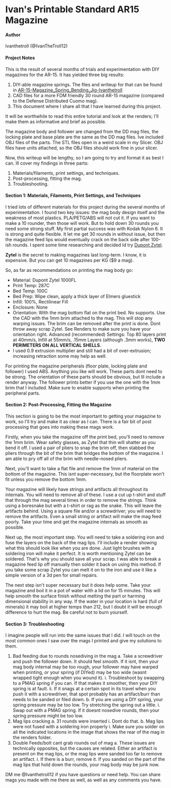 # Ivan's Printable Standard AR15 Magazine

#### Author 
Ivanthetroll (@IvanTheTroll12)

#### Project Notes

This is the result of several months of trials and experimentation with DIY magazines for the AR-15.  It has yielded three big results:

1.	DIY-able magazine springs.  The files and writeup for that can be found in [AR-15-Magazine_Spring_Bending_Jig-Ivanthetroll](https://github.com/maduce/fosscad-repo/tree/master/Misc/AR-15-Magazine_Spring_Bending_Jig-Ivanthetroll)
2.	CAD files for a more FDM friendly 30 round AR-15 magazine (compared to the Defense Distributed Cuomo mag). 
3.	This document where I share all that I have learned during this project.

It will be worthwhile to read this entire tutorial and look at the renders; I'll make them as informative and brief as possible.  

The magazine body and follower are changed from the DD mag files, the locking plate and base plate are the same as the DD mag files.  Ive included OBJ files of the parts.  The STL files open in a weird scale in my Slicer.  OBJ files have units attached, so the OBJ files should work fine in your slicer.

Now, this writeup will be lengthy, so I am going to try and format it as best I can.  Ill cover my findings in three parts:
1.	Materials/filaments, print settings, and techniques.
2.	Post-processing, fitting the mag.
3.	Troubleshooting.


#### Section 1: Materials, Filaments, Print Settings, and Techniques
I tried lots of different materials for this project during the several months of experimentation.  I found two key issues: the mag body design itself and the weakness of most plastics.  PLA/PETG/ABS will not cut it.  If you want to make a 10 rounder, then those will work.  But to hold down 30 rounds you need some strong stuff.  My first partial success was with Kodak Nylon 6.  It is strong and quite flexible.  It let me get 30 rounds in without issue, but then the magazine feed lips would eventually crack on the back side after 100-ish rounds.  I spent some time researching and decided Id try [Dupont Zytel](https://www.matterhackers.com/store/l/dupont-zytel-3d-filament-3d1000fk-nc010-175mm-1kg/sk/MR0A4G7R?gclid=CjwKCAiAyrXiBRAjEiwATI95me-44wmeXuN_0MO7GVakV0rtkZSWENA0dvpLDIQD_Zp0BoH45ECBSxoCaUsQAvD_BwE).

**Zytel** is the secret to making magazines last long-term.  I know, it is expensive.  But you can get 10 magazines per KG ($9 a mag).

So, as far as recommendations on printing the mag body go:
* Material: Dupont Zytel 1000FL
* Print Temp: 287C
* Bed Temp: 100C
* Bed Prep: Wipe clean, apply a thick layer of Elmers gluestick
* Infill: 100%, Rectilinear Fill
* Enclosure: None
* Orientation: With the mag bottom flat on the print bed.  No supports.  Use the CAD with the 1mm brim attached to the mag.  This will stop any warping issues.  The brim can be removed after the print is done.  Dont throw away scrap Zytel.  See Renders to make sure you have your orientation right.
Advanced (recommended) Settings: Top 80 layers print at 40mm/s, Infill at 55mm/s, .15mm Layers (although .3mm works), **TWO PERIMETERS ON ALL VERTICAL SHELLS**.
* I used 0.9 extrusion multiplier and still had a bit of over-extrusion; increasing retraction some may help as well.

For printing the magazine peripherals (floor plate, locking plate and follower) I used ABS.  Anything you like will work.  These parts dont need to be strong.  The orientation of these parts should be obvious, but Ill include a render anyway.  The follower prints better if you use the one with the 1mm brim that I included.  Make sure to enable supports when printing the peripheral parts.

#### Section 2: Post-Processing, Fitting the Magazine
This section is going to be the most important to getting your magazine to work, so I'll try and make it as clear as I can.  There is a fair bit of post processing that goes into making these mags work.

Firstly, when you take the magazine off the print bed, you'll need to remove the 1mm brim.  Wear safety glasses, as Zytel that thin will shatter as you bend it off.  I used a pair of pliers to snap the brim off, then stabbed the pliers through the bit of the brim that bridges the bottom of the magazine.  I am able to pry off all of the brim with needle-nosed pliers.

Next, you'll want to take a flat file and remove the 1mm of material on the bottom of the magazine.  This isnt super-necessary, but the floorplate won't fit unless you remove the bottom 1mm.

Your magazine will likely have strings and artifacts all throughout its internals.  You will need to remove all of these.  I use a cut up t-shirt and stuff that through the mag several times in order to remove the strings.  Think using a boresnake but with a t-shirt or rag as the snake.  This will leave the artifacts behind.  Using a square file and/or a screwdriver; you will need to remove the artifacts.  Even a small string or artifact will make the mag feed poorly.  Take your time and get the magazine internals as smooth as possible.

Next up, the most important step.  You will need to take a soldering iron and fuse the layers on the back of the mag lips.  I'll include a render showing what this should look like when you are done.  Just light brushes with a soldering iron will make it perfect.  It is worth mentioning Zytel can be soldered.  That's why you should save all your scrap.  I was able to break a magazine feed lip off manually then solder it back on using this method.  If you take some scrap Zytel you can melt it on to the iron and use it like a simple version of a 3d pen for small repairs.

The next step isn't super necessary but it does help some.  Take your magazine and boil it in a pot of water with a lid on for 15 minutes.  This will help smooth the surface finish without melting the part or harming dimensional stability in any way.  If the water in your location is hard (full of minerals) it may boil at higher temps than 212, but I doubt it will be enough difference to hurt the mag.  Be careful not to burn yourself.

#### Section 3: Troubleshooting
I imagine people will run into the same issues that I did.  I will touch on the most common ones I saw over the mags I printed and give my solutions to them.

1.	Bad feeding due to rounds nosediving in the mag
	a. Take a screwdriver and push the follower down.  It should feel smooth.  If it isnt, then your mag body internal may be too rough, your follower may have warped when printing, or your spring (if DIYed) may be too wide (wasnt wrapped tight enough when you wound it).
		i.	Troubleshoot by swapping to a PMAG spring if you can.  If that makes it smoother, then your DIY spring is at fault.
		ii.	If it snags at a certain spot in its travel when you push it with a screwdriver, that spot probably has an artifact/burr than needs to be sanded or filed down.
	b.	If you are using a DIY spring, your spring pressure may be too low.  Try stretching the spring out a little.
		i.	Swap out with a PMAG spring.  If it doesnt nosedive rounds, then your spring pressure might be too low.
2.	Mag lips cracking
	a.	31 rounds were inserted
		i.	Dont do that.
	b.	Mag lips were not fused with a soldering iron properly
		i.	Make sure you solder on all the indicated locations in the image that shows the rear of the mag in the renders folder.
3.	Double Feeds/bolt cant grab rounds out of mag
	a.	These issues are technically opposites, but the causes are related.  Either an artifact is present on the mag lips, or the mag lips were sanded too far to remove an artifact.
		i.	If there is a burr, remove it.  If you sanded on the part of the mag lips that hold down the rounds, your mag body may be junk now.

DM me @Ivanthetroll12 if you have questions or need help.  You can share mags you made with me there as well, as well as any comments you have.
